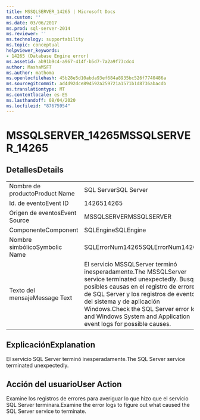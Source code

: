 ```yaml
---
title: MSSQLSERVER_14265 | Microsoft Docs
ms.custom: ''
ms.date: 03/06/2017
ms.prod: sql-server-2014
ms.reviewer: ''
ms.technology: supportability
ms.topic: conceptual
helpviewer_keywords:
- 14265 (Database Engine error)
ms.assetid: ab91b9c4-a967-414f-b5d7-7a2a9f73cdc4
author: MashaMSFT
ms.author: mathoma
ms.openlocfilehash: 45b28e5d10abda93ef684a8935bc526f7740486a
ms.sourcegitcommit: ad4d92dce894592a259721a1571b1d8736abacdb
ms.translationtype: MT
ms.contentlocale: es-ES
ms.lasthandoff: 08/04/2020
ms.locfileid: "87675954"
---
```

# <a name="mssqlserver_14265"></a><span data-ttu-id="4b4de-102">MSSQLSERVER_14265</span><span class="sxs-lookup"><span data-stu-id="4b4de-102">MSSQLSERVER_14265</span></span>
    
## <a name="details"></a><span data-ttu-id="4b4de-103">Detalles</span><span class="sxs-lookup"><span data-stu-id="4b4de-103">Details</span></span>  
  
|||  
|-|-|  
|<span data-ttu-id="4b4de-104">Nombre de producto</span><span class="sxs-lookup"><span data-stu-id="4b4de-104">Product Name</span></span>|<span data-ttu-id="4b4de-105">SQL Server</span><span class="sxs-lookup"><span data-stu-id="4b4de-105">SQL Server</span></span>|  
|<span data-ttu-id="4b4de-106">Id. de evento</span><span class="sxs-lookup"><span data-stu-id="4b4de-106">Event ID</span></span>|<span data-ttu-id="4b4de-107">14265</span><span class="sxs-lookup"><span data-stu-id="4b4de-107">14265</span></span>|  
|<span data-ttu-id="4b4de-108">Origen de eventos</span><span class="sxs-lookup"><span data-stu-id="4b4de-108">Event Source</span></span>|<span data-ttu-id="4b4de-109">MSSQLSERVER</span><span class="sxs-lookup"><span data-stu-id="4b4de-109">MSSQLSERVER</span></span>|  
|<span data-ttu-id="4b4de-110">Componente</span><span class="sxs-lookup"><span data-stu-id="4b4de-110">Component</span></span>|<span data-ttu-id="4b4de-111">SQLEngine</span><span class="sxs-lookup"><span data-stu-id="4b4de-111">SQLEngine</span></span>|  
|<span data-ttu-id="4b4de-112">Nombre simbólico</span><span class="sxs-lookup"><span data-stu-id="4b4de-112">Symbolic Name</span></span>|<span data-ttu-id="4b4de-113">SQLErrorNum14265</span><span class="sxs-lookup"><span data-stu-id="4b4de-113">SQLErrorNum14265</span></span>|  
|<span data-ttu-id="4b4de-114">Texto del mensaje</span><span class="sxs-lookup"><span data-stu-id="4b4de-114">Message Text</span></span>|<span data-ttu-id="4b4de-115">El servicio MSSQLServer terminó inesperadamente.</span><span class="sxs-lookup"><span data-stu-id="4b4de-115">The MSSQLServer service terminated unexpectedly.</span></span> <span data-ttu-id="4b4de-116">Busque posibles causas en el registro de errores de SQL Server y los registros de eventos del sistema y de aplicación Windows.</span><span class="sxs-lookup"><span data-stu-id="4b4de-116">Check the SQL Server error log and Windows System and Application event logs for possible causes.</span></span>|  
  
## <a name="explanation"></a><span data-ttu-id="4b4de-117">Explicación</span><span class="sxs-lookup"><span data-stu-id="4b4de-117">Explanation</span></span>  
 <span data-ttu-id="4b4de-118">El servicio SQL Server terminó inesperadamente.</span><span class="sxs-lookup"><span data-stu-id="4b4de-118">The SQL Server service terminated unexpectedly.</span></span>  
  
## <a name="user-action"></a><span data-ttu-id="4b4de-119">Acción del usuario</span><span class="sxs-lookup"><span data-stu-id="4b4de-119">User Action</span></span>  
 <span data-ttu-id="4b4de-120">Examine los registros de errores para averiguar lo que hizo que el servicio SQL Server terminara.</span><span class="sxs-lookup"><span data-stu-id="4b4de-120">Examine the error logs to figure out what caused the SQL Server service to terminate.</span></span>  
  
  
